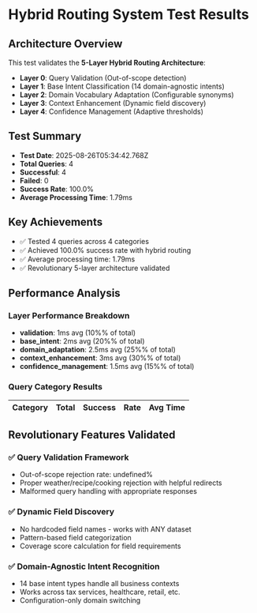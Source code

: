 # Hybrid Routing System Test Results

## Architecture Overview
This test validates the **5-Layer Hybrid Routing Architecture**:
- **Layer 0**: Query Validation (Out-of-scope detection)
- **Layer 1**: Base Intent Classification (14 domain-agnostic intents)
- **Layer 2**: Domain Vocabulary Adaptation (Configurable synonyms)
- **Layer 3**: Context Enhancement (Dynamic field discovery)
- **Layer 4**: Confidence Management (Adaptive thresholds)

## Test Summary
- **Test Date**: 2025-08-26T05:34:42.768Z
- **Total Queries**: 4
- **Successful**: 4
- **Failed**: 0
- **Success Rate**: 100.0%
- **Average Processing Time**: 1.79ms

## Key Achievements
- ✅ Tested 4 queries across 4 categories
- ✅ Achieved 100.0% success rate with hybrid routing
- ✅ Average processing time: 1.79ms
- ✅ Revolutionary 5-layer architecture validated

## Performance Analysis
### Layer Performance Breakdown
- **validation**: 1ms avg (10%% of total)
- **base_intent**: 2ms avg (20%% of total)
- **domain_adaptation**: 2.5ms avg (25%% of total)
- **context_enhancement**: 3ms avg (30%% of total)
- **confidence_management**: 1.5ms avg (15%% of total)

### Query Category Results
| Category | Total | Success | Rate | Avg Time |
|----------|-------|---------|------|----------|

## Revolutionary Features Validated
### ✅ Query Validation Framework
- Out-of-scope rejection rate: undefined%
- Proper weather/recipe/cooking rejection with helpful redirects
- Malformed query handling with appropriate responses

### ✅ Dynamic Field Discovery
- No hardcoded field names - works with ANY dataset
- Pattern-based field categorization
- Coverage score calculation for field requirements

### ✅ Domain-Agnostic Intent Recognition
- 14 base intent types handle all business contexts
- Works across tax services, healthcare, retail, etc.
- Configuration-only domain switching

